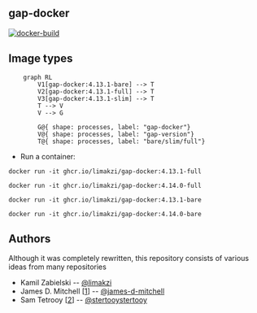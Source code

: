 ## gap-docker

[![docker-build](https://github.com/limakzi/gap-docker/actions/workflows/main.yaml/badge.svg)](https://github.com/limakzi/gap-docker/actions/workflows/main.yaml)

## Image types

```mermaid
    graph RL
        V1[gap-docker:4.13.1-bare] --> T
        V2[gap-docker:4.13.1-full] --> T
        V3[gap-docker:4.13.1-slim] --> T
        T --> V
        V --> G
        
        G@{ shape: processes, label: "gap-docker"}
        V@{ shape: processes, label: "gap-version"}
        T@{ shape: processes, label: "bare/slim/full"}
```

* Run a container:

```
docker run -it ghcr.io/limakzi/gap-docker:4.13.1-full
```

```
docker run -it ghcr.io/limakzi/gap-docker:4.14.0-full
```

```
docker run -it ghcr.io/limakzi/gap-docker:4.13.1-bare
```

```
docker run -it ghcr.io/limakzi/gap-docker:4.14.0-bare
```


## Authors
Although it was completely rewritten, this repository consists of various ideas from many repositories
* Kamil Zabielski -- [@limakzi](https://github.com/limakzi)
* James D. Mitchell [[1][1]] -- [@james-d-mitchell](https://github.com/james-d-mitchell)
* Sam Tetrooy [[2][2]] -- [@stertooystertooy](https://github.com/stertooy)

[1]: https://github.com/james-d-mitchell/gap-docker-minimal
[2]: https://github.com/stertooy/gda-image
